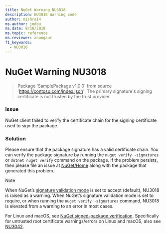 ```yaml
---
title: NuGet Warning NU3018
description: NU3018 Warning code
author: mishra14
ms.author: jodou
ms.date: 8/16/2018
ms.topic: reference
ms.reviewer: anangaur
f1_keywords: 
  - NU3018
---
```


# NuGet Warning NU3018

> Package 'SamplePackage v1.0.0' from source 'https://contoso.com/index.json': The primary signature's signing certificate is not trusted by the trust provider.

### Issue

NuGet client failed to verify the certificate chain for the signing certificate used to sign the package.

### Solution

Please ensure that the package signature has a valid certificate chain. You can verify the package signature by running the `nuget verify -signatures` or `dotnet nuget verify` command on the package. If the problem persists, then please file an issue at [NuGet/Home](https://github.com/NuGet/Home/issues) along with the package that generated this problem.

> [!Note]
> When NuGet’s [signature validation mode](../../consume-packages/installing-signed-packages.md#configure-package-signature-requirements) is set to accept (default), NU3018 is raised as a warning.
> When NuGet’s signature validation mode is set to require, or when running the `nuget verify -signatures` command, NU3018 is elevated from a warning to an error in most cases.

For Linux and macOS, see [NuGet signed-package verification](/dotnet/core/tools/nuget-signed-package-verification).  Specifically for untrusted root certificate warnings/errors on Linux and macOS, also see [NU3042](NU3042.md).